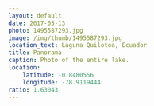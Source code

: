 ```yaml
---
layout: default
date: 2017-05-13
photo: 1495587293.jpg
image: /img/thumb/1495587293.jpg
location_text: Laguna Quilotoa, Ecuador
title: Panorama
caption: Photo of the entire lake.
location:
    latitude: -0.8480556
    longitude: -78.9119444
ratio: 1.63043
---
```

